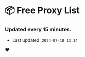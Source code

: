# :package: Free Proxy List
### Updated every 15 minutes.

- Last updated: `2024-07-18 13:14`

:heart:
